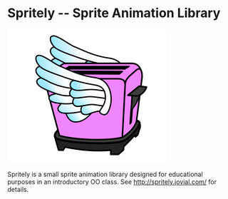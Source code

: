 # Spritely -- Sprite Animation Library
![Toaster](docs/pink_flying_toaster_morgaine1976-300px.png "Toaster")

Spritely is a small sprite animation library designed for educational
purposes in an introductory OO class.  See
http://spritely.jovial.com/ for details.
